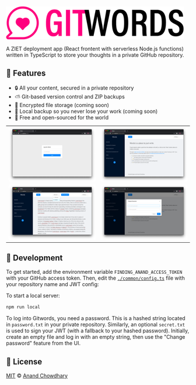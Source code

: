 [![Gitwords](/public/logo.png)](https://gitwords.now.sh)

A ZIET deployment app (React frontent with serverless Node.js functions) written in TypeScript to store your thoughts in a private GitHub repository.

## 🌟 Features

- 🔒 All your content, secured in a private repository
- ⛅ Git-based version control and ZIP backups
- 🔑 Encrypted file storage (coming soon)
- 📁 Local backup so you never lose your work (coming soon)
- 💸 Free and open-sourced for the world

<table>
  <tbody>
    <tr>
      <td>
        <img alt="Login" src="https://raw.githubusercontent.com/AnandChowdhary/gitwords/master/public/screenshots/login.png">
      </td>
      <td>
        <img alt="Homepage" src="https://raw.githubusercontent.com/AnandChowdhary/gitwords/master/public/screenshots/home.png">
      </td>
    </tr>
    <tr>
      <td>
        <img alt="Writing a post" src="https://raw.githubusercontent.com/AnandChowdhary/gitwords/master/public/screenshots/writing.png">
      </td>
      <td>
        <img alt="Change password" src="https://raw.githubusercontent.com/AnandChowdhary/gitwords/master/public/screenshots/password.png">
      </td>
    </tr>
  </tbody>
</table>

## 🔨 Development

To get started, add the environment variable `FINDING_ANAND_ACCESS_TOKEN` with your GitHub access token. Then, edit the [`./common/config.ts`](/common/config.ts) file with your repository name and JWT config:

To start a local server:

```bash
npm run local
```

To log into Gitwords, you need a password. This is a hashed string located in `password.txt` in your private repository. Similarly, an optional `secret.txt` is used to sign your JWT (with a fallback to your hashed password). Initially, create an empty file and log in with an empty string, then use the "Change password" feature from the UI.

## 📄 License

[MIT](/LICENSE) © [Anand Chowdhary](https://anandchowdhary.com)
